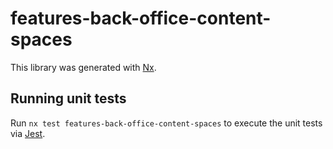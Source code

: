 # features-back-office-content-spaces

This library was generated with [Nx](https://nx.dev).

## Running unit tests

Run `nx test features-back-office-content-spaces` to execute the unit tests via [Jest](https://jestjs.io).
